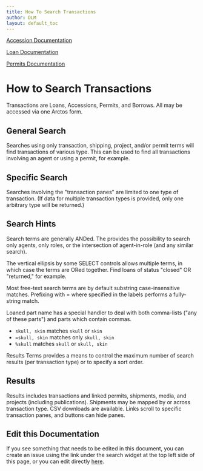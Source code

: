```yaml
---
title: How To Search Transactions
author: DLM
layout: default_toc
---
```


[Accession Documentation](https://handbook.arctosdb.org/documentation/accession.html)

[Loan Documentation](https://handbook.arctosdb.org/documentation/loans.html)

[Permits Documentation](https://handbook.arctosdb.org/documentation/permits.html)

# How to Search Transactions

Transactions are Loans, Accessions, Permits, and Borrows. All may be accessed via one Arctos form.

## General Search

Searches using only transaction, shipping, project, and/or permit terms will find transactions of various type. This can be used to find all transactions involving an agent or using a permit, for example.

## Specific Search

Searches involving the "transaction panes" are limited to one type of transaction. (If data for multiple transaction types is provided, only one arbitrary type will be returned.)

## Search Hints

Search terms are generally ANDed. The provides the possibility to search only agents, only roles, or the intersection of agent-in-role (and any similar search).

The vertical ellipsis by some SELECT controls allows multiple terms, in which case the terms are ORed together. Find loans of status "closed" OR "returned," for example.

Most free-text search terms are by default substring case-insensitive matches. Prefixing with = where specified in the labels performs a fully-string match.

Loaned part name has a special handler to deal with both comma-lists ("any of these parts") and parts which contain commas.
* ``skull, skin`` matches ``skull`` or ``skin``
* ``=skull, skin`` matches only ``skull, skin``
* ``%skull`` matches ``skull`` or ``skull, skin``

Results Terms provides a means to control the maximum number of search results (per transaction type) or to specify a sort order.
 
## Results

Results includes transactions and linked permits, shipments, media, and projects (including publications). Shipments may be mapped by or across transaction type. CSV downloads are available. Links scroll to specific transaction panes, and buttons can hide panes.

## Edit this Documentation

If you see something that needs to be edited in this document, you can create an issue using the link under the search widget at the top left side of this page, or you can edit directly <a href="https://github.com/ArctosDB/documentation-wiki/edit/gh-pages/_how_to/how-to-search-transactions.markdown" target="_blank">here</a>.
